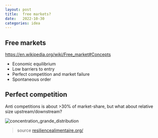```yaml
---
layout: post
title:  free markets?
date:   2022-10-30
categories: idea
---
```


## Free markets
https://en.wikipedia.org/wiki/Free_market#Concepts

* Economic equilibrium
* Low barriers to entry
* Perfect competition and market failure
* Spontaneous order

## Perfect competition

Anti competitions is about >30% of market-share, but what about relative size upstream/downstream?

![concentration_grande_distribution](/entolusis/static/img/concentration_grande_distribution.png)
> source [resiliencealimentaire.org/](https://publications.resiliencealimentaire.org/partie4_les-obstacles-a-surmonter/)
